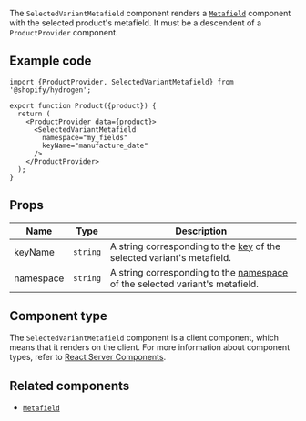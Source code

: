 <!-- This file is generated from source code in the Shopify/hydrogen repo. Edit the files in /packages/hydrogen/src/components/SelectedVariantMetafield and run 'yarn generate-docs' at the root of this repo. For more information, refer to https://github.com/Shopify/shopify-dev/blob/main/content/internal/operations/hydrogen-reference-docs.md. -->

The `SelectedVariantMetafield` component renders a [`Metafield`](/api/hydrogen/components/primitive/metafield)
component with the selected product's metafield.
It must be a descendent of a `ProductProvider` component.

## Example code

```tsx
import {ProductProvider, SelectedVariantMetafield} from '@shopify/hydrogen';

export function Product({product}) {
  return (
    <ProductProvider data={product}>
      <SelectedVariantMetafield
        namespace="my_fields"
        keyName="manufacture_date"
      />
    </ProductProvider>
  );
}
```

## Props

| Name      | Type                | Description                                                                                                                        |
| --------- | ------------------- | ---------------------------------------------------------------------------------------------------------------------------------- |
| keyName   | <code>string</code> | A string corresponding to the [key](/api/storefront/reference/common-objects/metafield) of the selected variant's metafield.       |
| namespace | <code>string</code> | A string corresponding to the [namespace](/api/storefront/reference/common-objects/metafield) of the selected variant's metafield. |

## Component type

The `SelectedVariantMetafield` component is a client component, which means that it renders on the client. For more information about component types, refer to [React Server Components](/custom-storefronts/hydrogen/framework/react-server-components).

## Related components

- [`Metafield`](/api/hydrogen/components/primitive/metafield)
